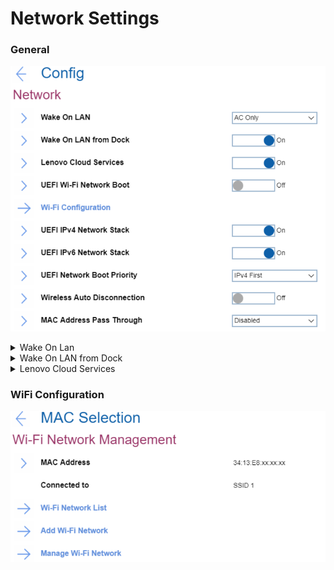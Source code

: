 # Network Settings #
### General ###
![](./img/network.png)
<details><summary>Wake On Lan</summary>
One of 3 possible states: <br>

1.	AC Only - Wake On LAN function works only when AC is attached. Default.
2.	Disabled - function is turned off. 
3.	AC and Battery - Wake On LAN function works with both AC and Battery.

**Note**: AC is required with magic packet type Wake On LAN. 
Wake On LAN function may be blocked due to password configuration. 
</details>

<details><summary>Wake On LAN from Dock</summary>
One of 2 possible states:

1.	On - function is turned on. Default.

   **Note**: This feature will not work while Secure Boot is disabled.

2.	Off - function is turned off. 

   **Note**: Wake On LAN from Dock works only when ThinkPad USB-C Dock or ThinkPad Thunderbolt 3 Dock is attached.
Wake on LAN from Dock function may be blocked due to password configuration.
</details>

<details><summary>Lenovo Cloud Services</summary>
One of 2 possible states:

1.	On - function is turned on. System connects Lenovo Cloud Services via HTTPs. DHCP option settings are not required. Default.

   **Note**: This feature will not work while Secure Boot is disabled.

2.	Off - function is turned off. 

**Additional information**<br>
Once the feature is enabled, then it becomes available for selection in “BIOS -> Startup -> Edit Boot Order”, or “BIOS -> Startup -> Network Boot”, or via F12 Boot Menu. 
When “Lenovo Cloud Services” booted, then following options will be available for selection:
1. Lenovo Cloud Deploy (ITC) – it is a method to send Factory-Style images to customers for deployment in the field. 
Additional information is here: [Lenovo Cloud Deploy](https://www.lenovoclouddeploy.com/en/auth/welcome)
2. Windows Virtual Desktop (VDI) – it provides the VDI environment to customer. VDI itself will be setup by the customer (IT Admin). If this option is selected, then it will become available as a boot option.  
Additional information is here: [Client Virtualization & Infrastructure Solutions - Lenovo](https://www.lenovo.com/lt/lt/data-center/solutions/client-virtualization) and [Windows Virtual Desktop](https://www.microsoft.com/en-us/microsoft-365/blog/2019/09/30/windows-virtual-desktop-generally-available-worldwide/).


</details>


### WiFi Configuration ###
![](./img/wifi.png)
